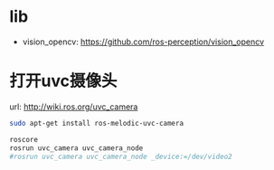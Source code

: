 
# lib

- vision_opencv: https://github.com/ros-perception/vision_opencv

# 打开uvc摄像头

url: http://wiki.ros.org/uvc_camera

```sh
sudo apt-get install ros-melodic-uvc-camera

roscore
rosrun uvc_camera uvc_camera_node
#rosrun uvc_camera uvc_camera_node _device:=/dev/video2
```